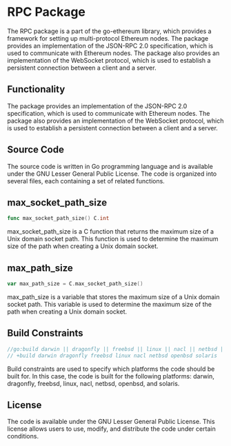# RPC Package

The RPC package is a part of the go-ethereum library, which provides a framework for setting up multi-protocol Ethereum nodes. The package provides an implementation of the JSON-RPC 2.0 specification, which is used to communicate with Ethereum nodes. The package also provides an implementation of the WebSocket protocol, which is used to establish a persistent connection between a client and a server.

## Functionality

The package provides an implementation of the JSON-RPC 2.0 specification, which is used to communicate with Ethereum nodes. The package also provides an implementation of the WebSocket protocol, which is used to establish a persistent connection between a client and a server.

## Source Code

The source code is written in Go programming language and is available under the GNU Lesser General Public License. The code is organized into several files, each containing a set of related functions.

## max_socket_path_size

```go
func max_socket_path_size() C.int
```

max_socket_path_size is a C function that returns the maximum size of a Unix domain socket path. This function is used to determine the maximum size of the path when creating a Unix domain socket.

## max_path_size

```go
var max_path_size = C.max_socket_path_size()
```

max_path_size is a variable that stores the maximum size of a Unix domain socket path. This variable is used to determine the maximum size of the path when creating a Unix domain socket.

## Build Constraints

```go
//go:build darwin || dragonfly || freebsd || linux || nacl || netbsd || openbsd || solaris
// +build darwin dragonfly freebsd linux nacl netbsd openbsd solaris
```

Build constraints are used to specify which platforms the code should be built for. In this case, the code is built for the following platforms: darwin, dragonfly, freebsd, linux, nacl, netbsd, openbsd, and solaris.

## License

The code is available under the GNU Lesser General Public License. This license allows users to use, modify, and distribute the code under certain conditions.